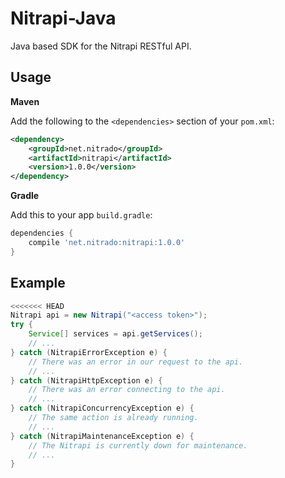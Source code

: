 Nitrapi-Java
============

Java based SDK for the Nitrapi RESTful API.

Usage
-----

**Maven**

Add the following to the `<dependencies>` section of your `pom.xml`:
``` xml
<dependency>
    <groupId>net.nitrado</groupId>
    <artifactId>nitrapi</artifactId>
    <version>1.0.0</version>
</dependency>
```

**Gradle**

Add this to your app `build.gradle`:
```gradle
dependencies {
    compile 'net.nitrado:nitrapi:1.0.0'
}
```


Example
-------

``` java
<<<<<<< HEAD
Nitrapi api = new Nitrapi("<access token>");
try {
    Service[] services = api.getServices();
    // ...
} catch (NitrapiErrorException e) {
    // There was an error in our request to the api.
    // ...
} catch (NitrapiHttpException e) {
    // There was an error connecting to the api.
    // ...
} catch (NitrapiConcurrencyException e) {
    // The same action is already running.
    // ...
} catch (NitrapiMaintenanceException e) {
    // The Nitrapi is currently down for maintenance.
    // ...
}
```
